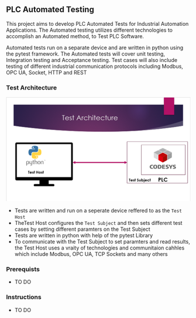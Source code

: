 ## PLC Automated Testing
 This project aims to develop PLC Automated Tests for Industrial Automation Applications. The Automated testing utilizes different technologies to accomplish an Automated method, to Test PLC Software.

Automated tests run on a separate device and are written in python using the pytest framework. The Automated tests will cover unit testing, Integration testing and Acceptance testing. Test cases will also include testing of different industrial communication protocols including Modbus, OPC UA, Socket, HTTP and REST


### Test Architecture
![alt text](misc/test_arch.PNG)
- Tests are written and run on a seperate device reffered to as the ```Test Host```
- TheTest Host configures the ```Test Subject``` and then sets different test cases by setting different paramters on the Test Subject
- Tests are written in python with help of the pytest Library
- To communicate with the Test Subject to set paramters and read results, the Test Host uses a vraity of technologies and communitaion cahhles which include Modbus, OPC UA, TCP Sockets and many others

### Prerequists
- TO DO
### Instructions 
- TO DO